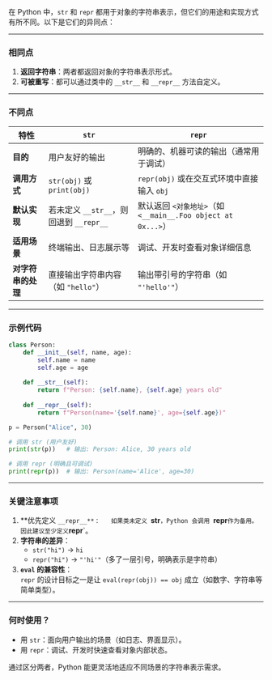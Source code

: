 在 Python 中，`str` 和 `repr` 都用于对象的字符串表示，但它们的用途和实现方式有所不同。以下是它们的异同点：

---

### **相同点**
1. **返回字符串**：两者都返回对象的字符串表示形式。
2. **可被重写**：都可以通过类中的 `__str__` 和 `__repr__` 方法自定义。

---

### **不同点**
| 特性                | `str`                          | `repr`                          |
|---------------------|-------------------------------|---------------------------------|
| **目的**            | 用户友好的输出                | 明确的、机器可读的输出（通常用于调试） |
| **调用方式**        | `str(obj)` 或 `print(obj)`     | `repr(obj)` 或在交互式环境中直接输入 `obj` |
| **默认实现**        | 若未定义 `__str__`，则回退到 `__repr__` | 默认返回 `<对象地址>`（如 `<__main__.Foo object at 0x...>`） |
| **适用场景**        | 终端输出、日志展示等          | 调试、开发时查看对象详细信息      |
| **对字符串的处理**  | 直接输出字符串内容（如 `"hello"`） | 输出带引号的字符串（如 `"'hello'"`） |

---

### **示例代码**
```python
class Person:
    def __init__(self, name, age):
        self.name = name
        self.age = age
    
    def __str__(self):
        return f"Person: {self.name}, {self.age} years old"
    
    def __repr__(self):
        return f"Person(name='{self.name}', age={self.age})"

p = Person("Alice", 30)

# 调用 str (用户友好)
print(str(p))   # 输出: Person: Alice, 30 years old

# 调用 repr (明确且可调试)
print(repr(p))  # 输出: Person(name='Alice', age=30)
```

---

### **关键注意事项**
1. **优先定义 `__repr__**：  
   如果类未定义 `__str__`，Python 会调用 `__repr__` 作为备用。因此建议至少定义 `__repr__`。
2. **字符串的差异**：  
   - `str("hi")` → `hi`  
   - `repr("hi")` → `"'hi'"`（多了一层引号，明确表示是字符串）
3. **`eval` 的兼容性**：  
   `repr` 的设计目标之一是让 `eval(repr(obj)) == obj` 成立（如数字、字符串等简单类型）。

---

### **何时使用？**
- 用 `str`：面向用户输出的场景（如日志、界面显示）。  
- 用 `repr`：调试、开发时快速查看对象内部状态。

通过区分两者，Python 能更灵活地适应不同场景的字符串表示需求。